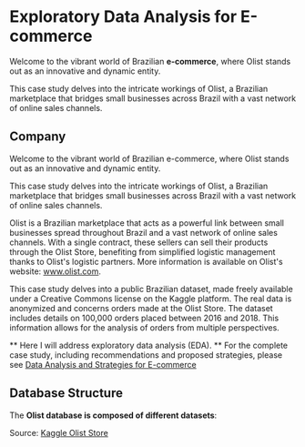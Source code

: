 Exploratory Data Analysis for E-commerce
===========================================

Welcome to the vibrant world of Brazilian **e-commerce**, where Olist stands out as an innovative and dynamic entity.

This case study delves into the intricate workings of Olist, a Brazilian marketplace that bridges small businesses across Brazil with a vast network of online sales channels. 

## Company

Welcome to the vibrant world of Brazilian e-commerce, where Olist stands out as an innovative and dynamic entity.

This case study delves into the intricate workings of Olist, a Brazilian marketplace that bridges small businesses across Brazil with a vast network of online sales channels.

Olist is a Brazilian marketplace that acts as a powerful link between small businesses spread throughout Brazil and a vast network of online sales channels. With a single contract, these sellers can sell their products through the Olist Store, benefiting from simplified logistic management thanks to Olist's logistic partners.
More information is available on Olist's website: www.olist.com.

This case study delves into a public Brazilian dataset, made freely available under a Creative Commons license on the Kaggle platform.
The real data is anonymized and concerns orders made at the Olist Store. The dataset includes details on 100,000 orders placed between 2016 and 2018. This information allows for the analysis of orders from multiple perspectives.

** Here I will address exploratory data analysis (EDA). **
For the complete case study, including recommendations and proposed strategies, please see [Data Analysis and Strategies for E-commerce](https://github.com/JuniorJedi/data-analyst-portfolio/blob/d774c49c9797cd7d846ed56b3db8d936c30a42af/data%20analysis%20and%20strategies%20for%20e-commerce/README.md)

## Database Structure

The **Olist database is composed of different datasets**:

Source: [Kaggle Olist Store](https://www.kaggle.com/datasets/olistbr/brazilian-ecommerce)



